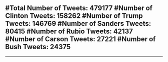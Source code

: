 #Total Number of Tweets: 479177 
#Number of Clinton Tweets: 158262
#Number of Trump Tweets: 146769
#Number of Sanders Tweets: 80415
#Number of Rubio Tweets: 42137
#Number of Carson Tweets: 27221
#Number of Bush Tweets: 24375
---
---
